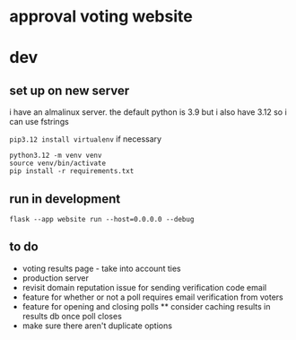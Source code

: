 # approval voting website

# dev
## set up on new server
i have an almalinux server. the default python is 3.9 but i also have 3.12 so i can use fstrings

`pip3.12 install virtualenv` if necessary

```
python3.12 -m venv venv
source venv/bin/activate
pip install -r requirements.txt
```

## run in development

```
flask --app website run --host=0.0.0.0 --debug
```

## to do
* voting results page - take into account ties
* production server
* revisit domain reputation issue for sending verification code email
* feature for whether or not a poll requires email verification from voters
* feature for opening and closing polls
** consider caching results in results db once poll closes
* make sure there aren't duplicate options